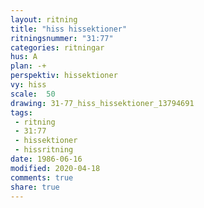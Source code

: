 ```yaml
---
layout: ritning
title: "hiss hissektioner"
ritningsnummer: "31:77"
categories: ritningar
hus: A
plan: -+
perspektiv: hissektioner
vy: hiss
scale:  50
drawing: 31-77_hiss_hissektioner_13794691
tags:
 - ritning
 - 31:77
 - hissektioner
 - hissritning
date: 1986-06-16
modified: 2020-04-18
comments: true
share: true
---
```

